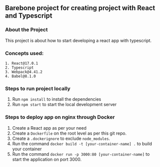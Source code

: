 ## Barebone project for creating project with React and Typescript

### About the Project
This project is about how to start developing a react app with typescript.

### Concepts used:
    1. React@17.0.1
    2. Typescript
    3. Webpack@4.41.2
    4. Babel@8.1.0

### Steps to run project locally
1. Run ``` npm install ``` to install the dependencies
2. Run ``` npm start ``` to start the local development server

### Steps to deploy app on nginx through Docker
1. Create a React app as per your need
2. Create a ``` Dockerfile ``` on the root level as per this git repo.
3. Create a ``` .dockerignore ``` to exclude ``` node_modules ```.
4. Run the command ``` docker build -t [your-container-name] . ``` to build your container
5. Run the command ``` docker run -p 3000:80 [your-container-name] ``` to start the application on port 3000.